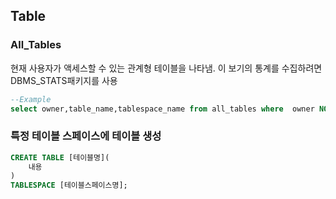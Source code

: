 Table
--
### All_Tables

현재 사용자가 액세스할 수 있는 관계형 테이블을 나타냄.
이 보기의 통계를 수집하려면 DBMS_STATS패키지를 사용
```sql
--Example
select owner,table_name,tablespace_name from all_tables where  owner NOT IN ('제외할 테이블소유자 나열')order by owner,table_name,tablespace_name;
```

### 특정 테이블 스페이스에 테이블 생성
```sql
CREATE TABLE [테이블명](
    내용
)
TABLESPACE [테이블스페이스명];
```
